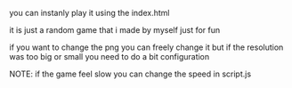 you can instanly play it using the index.html


it is just a random game that i made by myself just for fun

if you want to change the png you can freely change it but if the resolution was too big or small you need to do a bit configuration

NOTE: if the game feel slow you can change the speed in script.js
